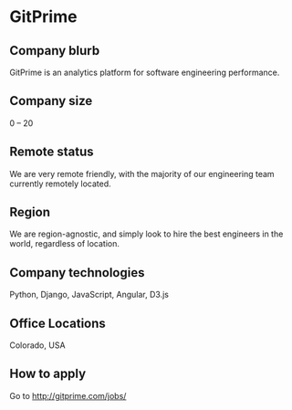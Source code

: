 # GitPrime

## Company blurb

GitPrime is an analytics platform for software engineering performance.

## Company size

0 – 20

## Remote status

We are very remote friendly, with the majority of our engineering team
currently remotely located.

## Region

We are region-agnostic, and simply look to hire the best engineers in the
world, regardless of location.

## Company technologies

Python, Django, JavaScript, Angular, D3.js

## Office Locations

Colorado, USA

## How to apply

Go to http://gitprime.com/jobs/
